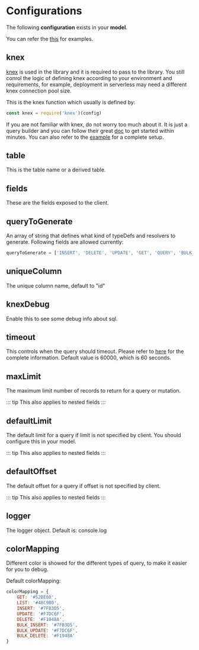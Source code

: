# Configurations

The following **configuration** exists in your **model**.

You can refer the [this](https://github.com/charlie0077/graphql-server-crud/blob/master/example/model) for examples.

## knex
[knex](http://knexjs.org/#Installation-node/) is used in the library and it is required to pass to the library. You still conrol the logic of defining knex according to your environment and requirements, for example, deployment in serverless may need a different knex connection pool size. 

This is the knex function which usually is defined by:
```js 
const knex = require('knex')(config)
```

If you are not familiar with knex, do not worry too much about it. It is just a query builder and you can follow their great [doc](http://knexjs.org/#Installation-node) to get started within minutes. You can also refer to the [example]([this](https://github.com/charlie0077/graphql-server-crud/blob/master/example)) for a complete setup.

## table
This is the table name or a derived table.

## fields
These are the fields exposed to the client.

## queryToGenerate
An array of string that defines what kind of typeDefs and resolvers to generate.
Following fields are allowed currently:
```js
queryToGenerate = ['INSERT', 'DELETE', 'UPDATE', 'GET', 'QUERY', 'BULK_INSERT', 'BULK_UPDATE', 'BULK_DELETE']
```

## uniqueColumn
The unique column name, default to "id"

## knexDebug
Enable this to see some debug info about sql.

## timeout
This controls when the query should timeout. Please refer to [here](http://knexjs.org/#Builder-timeout) for the complete information.
Default value is 60000, which is 60 seconds.

## maxLimit
The maximum limit number of records to return for a query or mutation.

::: tip
This also applies to nested fields
:::

## defaultLimit
The default limit for a query if limit is not specified by client.
You should configure this in your model.

::: tip
This also applies to nested fields
:::

## defaultOffset
The default offset for a query if offset is not specified by client.

::: tip
This also applies to nested fields
:::

## logger
The logger object. Default is: console.log

## colorMapping
Different color is showed for the different types of query, to make it easier for you to debug.

Default colorMapping:
```js
colorMapping = {
    GET: '#52BE80',
    LIST: '#48C9B0',
    INSERT: '#7FB3D5',
    UPDATE: '#F7DC6F',
    DELETE: '#F1948A',
    BULK_INSERT: '#7FB3D5',
    BULK_UPDATE: '#F7DC6F',
    BULK_DELETE: '#F1948A'
}
```
